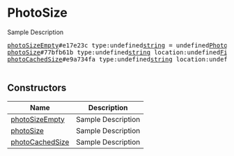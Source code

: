 # PhotoSize

Sample Description

<pre>
<a href="../constructor/photoSizeEmpty">photoSizeEmpty</a>#e17e23c type:undefined<a href="../type/string.md">string</a> = undefined<a href="../type/PhotoSize.md">PhotoSize</a>;
<a href="../constructor/photoSize">photoSize</a>#77bfb61b type:undefined<a href="../type/string.md">string</a> location:undefined<a href="../type/FileLocation.md">FileLocation</a> w:undefined<a href="../type/int.md">int</a> h:undefined<a href="../type/int.md">int</a> size:undefined<a href="../type/int.md">int</a> = undefined<a href="../type/PhotoSize.md">PhotoSize</a>;
<a href="../constructor/photoCachedSize">photoCachedSize</a>#e9a734fa type:undefined<a href="../type/string.md">string</a> location:undefined<a href="../type/FileLocation.md">FileLocation</a> w:undefined<a href="../type/int.md">int</a> h:undefined<a href="../type/int.md">int</a> bytes:undefined<a href="../type/bytes.md">bytes</a> = undefined<a href="../type/PhotoSize.md">PhotoSize</a>;

</pre>

## Constructors

| Name | Description |
|------|-------------|
| [photoSizeEmpty](../constructor/photoSizeEmpty.md) | Sample Description |
| [photoSize](../constructor/photoSize.md) | Sample Description |
| [photoCachedSize](../constructor/photoCachedSize.md) | Sample Description |

